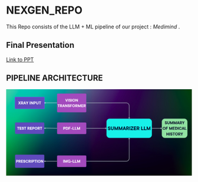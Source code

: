 # NEXGEN_REPO

This Repo consists of the LLM + ML pipeline of our project : *_Medimind_* .

## Final Presentation

[Link to PPT](https://www.canva.com/design/DAGBs3Xdhio/BqN1ayPcx8ItV5Zo4-wMOw/edit?utm_content=DAGBs3Xdhio&utm_campaign=designshare&utm_medium=link2&utm_source=sharebutton)

## PIPELINE ARCHITECTURE

![PIPELINE](ML+LLM.png)

